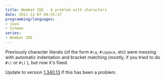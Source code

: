 ```yaml
---
title: Wombat IDE - A problem with characters
date: 2011-12-07 04:55:17
programming/languages:
- Java
- Scheme
series:
- Wombat IDE
---
```

Previously character literals (of the form `#\a`, `#\space`, etc) were messing with automatic indentation and bracket matching (mostly, if you tried to do `#\(` or `#\)` ), but now it's fixed.

Update to version <a title="Wombat Download Page" href="http://www.cs.indiana.edu/cgi-pub/c211/wombat/">1.340.13</a> if this has been a problem.